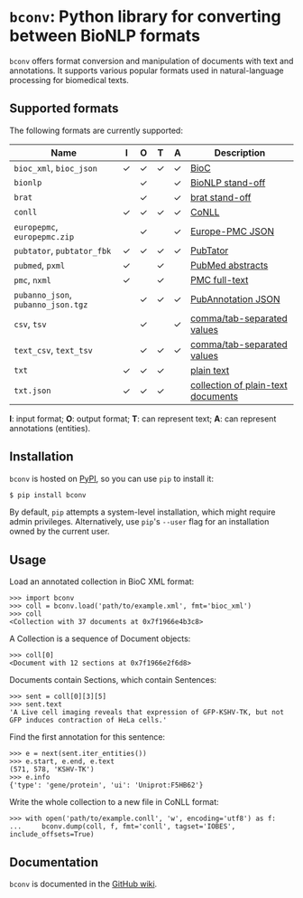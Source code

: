 # `bconv`: Python library for converting between BioNLP formats

`bconv` offers format conversion and manipulation of documents with text and annotations.
It supports various popular formats used in natural-language processing for biomedical texts.


## Supported formats

The following formats are currently supported:

| Name                               | I | O | T | A | Description |
| ---------------------------------- | - | - | - | - | ----------- |
| `bioc_xml`, `bioc_json`            | ✓ | ✓ | ✓ | ✓ | [BioC][1] |
| `bionlp`                           |   | ✓ |   | ✓ | [BioNLP stand-off][2] |
| `brat`                             |   | ✓ |   | ✓ | [brat stand-off][2] |
| `conll`                            | ✓ | ✓ | ✓ | ✓ | [CoNLL][3] |
| `europepmc`, `europepmc.zip`       |   | ✓ |   | ✓ | [Europe-PMC JSON][4] |
| `pubtator`, `pubtator_fbk`         | ✓ | ✓ | ✓ | ✓ | [PubTator][5] |
| `pubmed`, `pxml`                   | ✓ |   | ✓ |   | [PubMed abstracts][6] |
| `pmc`, `nxml`                      | ✓ |   | ✓ |   | [PMC full-text][6] |
| `pubanno_json`, `pubanno_json.tgz` |   | ✓ | ✓ | ✓ | [PubAnnotation JSON][7] |
| `csv`, `tsv`                       |   | ✓ |   | ✓ | [comma/tab-separated values][8] |
| `text_csv`, `text_tsv`             |   | ✓ | ✓ | ✓ | [comma/tab-separated values][8] |
| `txt`                              | ✓ | ✓ | ✓ |   | [plain text][9] |
| `txt.json`                         | ✓ | ✓ | ✓ |   | [collection of plain-text documents][9] |

**I**: input format;
**O**: output format;
**T**: can represent text;
**A**: can represent annotations (entities).

[1]: https://github.com/lfurrer/bconv/wiki/BioC
[2]: https://github.com/lfurrer/bconv/wiki/Brat
[3]: https://github.com/lfurrer/bconv/wiki/CoNLL
[4]: https://github.com/lfurrer/bconv/wiki/EuropePMC
[5]: https://github.com/lfurrer/bconv/wiki/PubTator
[6]: https://github.com/lfurrer/bconv/wiki/PubMed
[7]: https://github.com/lfurrer/bconv/wiki/PubAnnotation
[8]: https://github.com/lfurrer/bconv/wiki/CSV
[9]: https://github.com/lfurrer/bconv/wiki/TXT


## Installation

`bconv` is hosted on [PyPI](https://pypi.org/project/bconv/), so you can use `pip` to install it:
```sh
$ pip install bconv
```
By default, `pip` attempts a system-level installation, which might require admin privileges.
Alternatively, use `pip`'s `--user` flag for an installation owned by the current user.


## Usage

Load an annotated collection in BioC XML format:
```pycon
>>> import bconv
>>> coll = bconv.load('path/to/example.xml', fmt='bioc_xml')
>>> coll
<Collection with 37 documents at 0x7f1966e4b3c8>
```
A Collection is a sequence of Document objects:
```pycon
>>> coll[0]
<Document with 12 sections at 0x7f1966e2f6d8>
```
Documents contain Sections, which contain Sentences:
```pycon
>>> sent = coll[0][3][5]
>>> sent.text
'A Live cell imaging reveals that expression of GFP‐KSHV‐TK, but not GFP induces contraction of HeLa cells.'
```
Find the first annotation for this sentence:
```pycon
>>> e = next(sent.iter_entities())
>>> e.start, e.end, e.text
(571, 578, 'KSHV‐TK')
>>> e.info
{'type': 'gene/protein', 'ui': 'Uniprot:F5HB62'}
```
Write the whole collection to a new file in CoNLL format:
```pycon
>>> with open('path/to/example.conll', 'w', encoding='utf8') as f:
...     bconv.dump(coll, f, fmt='conll', tagset='IOBES', include_offsets=True)
```


## Documentation

`bconv` is documented in the [GitHub wiki](https://github.com/lfurrer/bconv/wiki).
